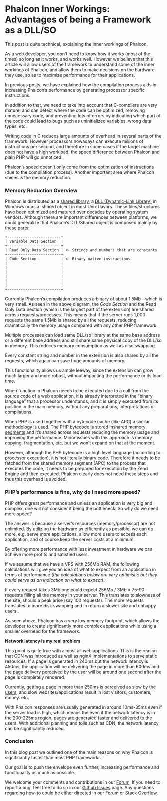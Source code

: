 <!--
slug: phalcon-inner-workings-advantages-of-being-a
date: Tue Jun 11 2013 13:41:00 GMT-0400 (EDT)
tags: phalcon, php, performance, internals
title: Phalcon Inner Workings: Advantages of being a Framework as a DLL/SO
id: 52719862920
link: http://blog.phalconphp.com/post/52719862920/phalcon-inner-workings-advantages-of-being-a
raw: {"blog_name":"phalconphp","id":52719862920,"post_url":"http://blog.phalconphp.com/post/52719862920/phalcon-inner-workings-advantages-of-being-a","slug":"phalcon-inner-workings-advantages-of-being-a","type":"text","date":"2013-06-11 17:41:00 GMT","timestamp":1370972460,"state":"published","format":"html","reblog_key":"0civYqVS","tags":["phalcon","php","performance","internals"],"short_url":"http://tmblr.co/Z6Pumvn6MKI8","highlighted":[],"note_count":4,"title":"Phalcon Inner Workings: Advantages of being a Framework as a DLL/SO","body":"<p>This post is quite technical, explaining the inner workings of Phalcon. </p>\n<p>As a web developer, you don&rsquo;t need to know how it works (most of the times) so long as it works, and works well. However we believe that this article will allow users of the framework to understand some of the inner workings of Phalcon, and allow them to make decisions on the hardware they use, so as to maximize performance for their applications.</p>\n<p>In previous posts, we have explained how the compilation process aids in increasing Phalcon&rsquo;s performance by generating processor specific instructions.</p>\n<p>In addition to that, we need to take into account that C-compilers are very mature, and can detect where the code can be optimized, removing unnecessary code, and preventing lots of errors by indicating which part of the code could lead to bugs such as uninitialized variables, wrong data types, etc.</p>\n<p>Writing code in C reduces large amounts of overhead in several parts of the framework. However processors nowadays can execute millions of instructions per second, and therefore in some cases if the target machine does not have a high workload, the speed difference between Phalcon and plain PHP will go unnoticed.</p>\n<p>Phalcon&rsquo;s speed doesn&rsquo;t only come from the optimization of instructions (due to the compilation process). Another important area where Phalcon shines is the memory reduction.</p>\n<h3>Memory Reduction Overview</h3>\n<p>Phalcon is distributed as a <a href=\"http://en.wikipedia.org/wiki/Library_(computing)\">shared library</a>, a <a href=\"http://en.wikipedia.org/wiki/Dynamic-link_library\">DLL (Dynamic-Link Library)</a> in Windows or as a  shared object in most Unix flavors. These files/structures have been optimized and matured over decades by operating system vendors. Although there are important differences between platforms, we could generalize that Phalcon&rsquo;s DLL/Shared object is composed mainly by these parts:</p>\n<pre class=\"sh_php sh_sourceCode\">+------------------------+\n| Variable Data Section  |\n+------------------------+\n| Read Only Data Section | &lt;- Strings and numbers that are constants\n+------------------------+\n| Code Section           | &lt;- Binary native instructions\n|                        |\n|                        |\n|                        |\n|                        |\n|                        |\n|                        |\n+------------------------+\n</pre>\n<p>Currently Phalcon&rsquo;s compilation produces a binary of about 1.5Mb - which is very small. As seen in the above diagram, the <em>Code Section</em> and the Read Only Data Section (which is the largest part of the extension) are shared across requests/processes. This means that if the server runs 1,000 requests the same 1.5Mb is shared by all the requests, reducing dramatically the memory usage compared with any other PHP framework. </p>\n<p>Multiple processes can load same DLL/so library at the same base address or a different base address and still share same physical copy of the DLL/so in memory. This reduces memory consumption as well as disc swapping.</p>\n<p>Every constant string and number in the extension is also shared by all the requests, which again can save huge amounts of memory.</p>\n<p>This functionality allows us ample leeway, since the extension can grow much larger and more robust, without impacting the performance or its load time.</p>\n<p>When function in Phalcon needs to be executed due to a call from the source code of a web application, it is already interpreted in the &ldquo;binary language&rdquo; that a processor understands, and it is simply executed from its position in the main memory, without any preparations, interpretations or compilations.</p>\n<p>When PHP is used together with a bytecode cache (like APC) a similar methodology is used. The PHP bytecode is stored in<a href=\"http://en.wikipedia.org/wiki/Memory-mapped_file\"> shared memory segments</a> and it&rsquo;s shared across requests reducing the memory usage and improving the performance. Minor issues with this approach is memory copying, fragmentation, etc. but we won&rsquo;t expand on that at the moment.</p>\n<p>However, although the PHP bytecode is a high level language (according to processor execution), it is not literally binary code. Therefore it needs to be fetched from the shared memory segment (APC) to the process that executes the code, it needs to be prepared for execution by the Zend Engine and then executed. Phalcon clearly does not need these steps and thus this overhead is avoided. </p>\n<h3>PHP&rsquo;s performance is fine, why do I need more speed?</h3>\n<p>PHP offers great performance and unless an application is very big and complex, one will not consider it being the bottleneck. So why do we need more speed?</p>\n<p>The answer is because a server&rsquo;s resources (memory/processor) are not unlimited. By utilizing the hardware as efficiently as possible, we can do more, e.g. serve more applications, allow more users to access each application, and of course keep the server costs at a minimum.</p>\n<p>By offering more performance with less investment in hardware we can achieve more profits and satisfied users.</p>\n<p>If we assume that we have a VPS with 256Mb RAM, the following calculations will give you an idea of what to expect from an application in terms of performance (<em>the calculations below are very optimistic but they could serve as an indication on what to expect</em>):</p>\n<p>If every request takes 3Mb one could expect 256Mb / 3Mb = 75-90 requests filling all the memory in your server. This translates to slowness of the site, should a peak arise (say 100 requests). The more requests translates to more disk swapping and in return a slower site and unhappy users..</p>\n<p>As seen above, Phalcon has a very low memory footprint, which allows the developer to create significantly more complex applications while using a smaller overhead for the framework.</p>\n<p><strong>Network latency is my real problem</strong></p>\n<p>This point is quite true with almost all web applications. This is the reason that CDN was introduced as well as nginX implementations to serve static resources. If a page is generated in 240ms but the network latency is 450ms, the application will be delivering the page in more than 600ms and the page delivery perceived by the user will be around one second after the page is completely rendered.</p>\n<p>Currently, getting a page in <a href=\"http://www.nytimes.com/2012/03/01/technology/impatient-web-users-flee-slow-loading-sites.html?pagewanted=all&amp;_r=0\">more than 250ms is perceived as slow by the users</a>, and slow websites/applications result in lost visitors, customers, money. etc.</p>\n<p>With Phalcon responses are usually generated in around 10ms-35ms even if the server load is high, which means the even if the network latency is in the 200-225ms region, pages are generated faster and delivered to the users. With additional planning and tolls such as CDN, the network latency can be significantly reduced.</p>\n<h3>Conclusion</h3>\n<p>In this blog post we outlined one of the main reasons on why Phalcon is significantly faster than most PHP frameworks. </p>\n<p>Our goal is to push the envelope even further, increasing performance and functionality as much as possible. </p>\n<p>We welcome your comments and contributions in our <a href=\"http://forum.phalconphp.com\" title=\"Forum\">Forum</a>  If you need to report a bug, feel free to do so in our <a href=\"https://github.com/phalcon/cphalcon/issues?state=open\">Github Issues</a> page. Any questions regarding how-to could be either directed in our <a href=\"http://forum.phalconphp.com\" title=\"Forum\">Forum</a> or <a href=\"http://stackoverflow.com/questions/tagged/phalcon\">Stack Overflow</a>.</p>","reblog":{"tree_html":"","comment":"<p>This post is quite technical, explaining the inner workings of Phalcon.&nbsp;</p>\n<p>As a web developer, you don&rsquo;t need to know how it works (most of the times) so long as it works, and works well. However we believe that this article will allow users of the framework to understand some of the inner workings of Phalcon, and allow them to make decisions on the hardware they use, so as to maximize performance for their applications.</p>\n<p>In previous posts, we have explained how the compilation process aids in increasing Phalcon&rsquo;s performance by generating processor specific instructions.</p>\n<p>In addition to that, we need to take into account that C-compilers are very mature, and can detect where the code can be optimized, removing unnecessary code, and preventing lots of errors by indicating which part of the code could lead to bugs such as uninitialized variables, wrong data types, etc.</p>\n<p>Writing code in C reduces large amounts of overhead in several parts of the framework. However processors nowadays can execute millions of instructions per second, and therefore in some cases if the target machine does not have a high workload, the speed difference between Phalcon and plain PHP will go unnoticed.</p>\n<p>Phalcon&rsquo;s speed doesn&rsquo;t only come from the optimization of instructions (due to the compilation process). Another important area where Phalcon shines is the memory reduction.</p>\n<h3>Memory Reduction Overview</h3>\n<p>Phalcon is distributed as a <a href=\"http://en.wikipedia.org/wiki/Library_(computing)\">shared library</a>, a&nbsp;<a href=\"http://en.wikipedia.org/wiki/Dynamic-link_library\">DLL (Dynamic-Link Library)</a> in Windows or as a &nbsp;shared object in most Unix flavors. These files/structures have been optimized and matured over decades by operating system vendors. Although there are important differences between platforms, we could generalize that Phalcon&rsquo;s DLL/Shared object is composed mainly by these parts:</p>\n<pre class=\"sh_php sh_sourceCode\">+------------------------+\n| Variable Data Section  |\n+------------------------+\n| Read Only Data Section | &lt;- Strings and numbers that are constants\n+------------------------+\n| Code Section           | &lt;- Binary native instructions\n|                        |\n|                        |\n|                        |\n|                        |\n|                        |\n|                        |\n+------------------------+\n</pre>\n<p>Currently Phalcon&rsquo;s compilation produces a binary of about 1.5Mb - which is very small. As seen in the above diagram, the <em>Code Section</em> and the Read Only Data Section (which is the largest part of the extension) are shared across requests/processes. This means that if the server runs 1,000 requests the same 1.5Mb is shared by all the requests, reducing dramatically the memory usage compared with any other PHP framework.&nbsp;</p>\n<p>Multiple processes can load same DLL/so library at the same base address or a different base address and still share same physical copy of the DLL/so in memory. This reduces memory consumption as well as disc swapping.</p>\n<p>Every constant string and number in the extension is also shared by all the requests, which again can save huge amounts of memory.</p>\n<p>This functionality allows us ample leeway, since the extension can grow much larger and more robust, without impacting the performance or its load time.</p>\n<p>When function in Phalcon needs to be executed due to a call from the source code of a web application, it is already interpreted in the &ldquo;binary language&rdquo; that a processor understands, and it is simply executed from its position in the main memory, without any preparations, interpretations or compilations.</p>\n<p>When PHP is used together with a bytecode cache (like APC) a similar methodology is used. The PHP bytecode is stored in<a href=\"http://en.wikipedia.org/wiki/Memory-mapped_file\"> shared memory segments</a> and it&rsquo;s shared across requests reducing the memory usage and improving the performance. Minor issues with this approach is memory copying, fragmentation, etc. but we won&rsquo;t expand on that at the moment.</p>\n<p>However, although the PHP bytecode is a high level language (according to processor execution), it is not literally binary code. Therefore it needs to be fetched from the shared memory segment (APC) to the process that executes the code, it needs to be prepared for execution by the Zend Engine and then executed. Phalcon clearly does not need these steps and thus this overhead is avoided.&nbsp;</p>\n<h3>PHP&rsquo;s performance is fine, why do I need more speed?</h3>\n<p>PHP offers great performance and unless an application is very big and complex, one will not consider it being the bottleneck. So why do we need more speed?</p>\n<p>The answer is because a server&rsquo;s resources (memory/processor) are not unlimited. By utilizing the hardware as efficiently as possible, we can do more, e.g. serve more applications, allow more users to access each application, and of course keep the server costs at a minimum.</p>\n<p>By offering more performance with less investment in hardware we can achieve more profits and satisfied users.</p>\n<p>If we assume that we have a VPS with 256Mb RAM, the following calculations will give you an idea of what to expect from an application in terms of performance (<em>the calculations below are very optimistic but they could serve as an indication on what to expect</em>):</p>\n<p>If every request takes 3Mb one could expect 256Mb / 3Mb = 75-90 requests filling all the memory in your server. This translates to slowness of the site, should a peak arise (say 100 requests). The more requests translates to more disk swapping and in return a slower site and unhappy users..</p>\n<p>As seen above, Phalcon has a very low memory footprint, which allows the developer to create significantly more complex applications while using a smaller overhead for the framework.</p>\n<p><strong>Network latency is my real problem</strong></p>\n<p>This point is quite true with almost all web applications. This is the reason that CDN was introduced as well as nginX implementations to serve static resources. If a page is generated in 240ms but the network latency is 450ms, the application will be delivering the page in more than 600ms and the page delivery perceived by the user will be around one second after the page is completely rendered.</p>\n<p>Currently, getting a page in <a href=\"http://www.nytimes.com/2012/03/01/technology/impatient-web-users-flee-slow-loading-sites.html?pagewanted=all&amp;_r=0\">more than 250ms is perceived as slow by the users</a>, and slow websites/applications result in lost visitors, customers, money. etc.</p>\n<p>With Phalcon responses are usually generated in around 10ms-35ms even if the server load is high, which means the even if the network latency is in the 200-225ms region, pages are generated faster and delivered to the users. With additional planning and tolls such as CDN, the network latency can be significantly reduced.</p>\n<h3>Conclusion</h3>\n<p>In this blog post we outlined one of the main reasons on why Phalcon is significantly faster than most PHP frameworks.&nbsp;</p>\n<p>Our goal is to push the envelope even further, increasing performance and functionality as much as possible.&nbsp;</p>\n<p>We welcome your comments and contributions in our&nbsp;<a href=\"http://forum.phalconphp.com\" title=\"Forum\">Forum</a>&nbsp; If you need to report a bug, feel free to do so in our <a href=\"https://github.com/phalcon/cphalcon/issues?state=open\">Github Issues</a> page. Any questions regarding how-to could be either directed in our <a href=\"http://forum.phalconphp.com\" title=\"Forum\">Forum</a> or <a href=\"http://stackoverflow.com/questions/tagged/phalcon\">Stack Overflow</a>.</p>"},"trail":[{"blog":{"name":"phalconphp","theme":{"header_full_width":1117,"header_full_height":426,"header_focus_width":758,"header_focus_height":426,"avatar_shape":"square","background_color":"#FAFAFA","body_font":"Helvetica Neue","header_bounds":"0,937,426,179","header_image":"http://static.tumblr.com/be2b0380984b972b47699d457f4c0ffb/ivjir8a/815nn0qo7/tumblr_static_28z87js742xwowwo0kco04ogs.jpg","header_image_focused":"http://static.tumblr.com/be2b0380984b972b47699d457f4c0ffb/ivjir8a/laHnn0qo9/tumblr_static_tumblr_static_28z87js742xwowwo0kco04ogs_focused_v3.jpg","header_image_scaled":"http://static.tumblr.com/be2b0380984b972b47699d457f4c0ffb/ivjir8a/815nn0qo7/tumblr_static_28z87js742xwowwo0kco04ogs_2048_v2.jpg","header_stretch":true,"link_color":"#529ECC","show_avatar":true,"show_description":true,"show_header_image":true,"show_title":true,"title_color":"#444444","title_font":"Gibson","title_font_weight":"bold"}},"post":{"id":"52719862920"},"content":"<p>This post is quite technical, explaining the inner workings of Phalcon. </p>\n<p>As a web developer, you don’t need to know how it works (most of the times) so long as it works, and works well. However we believe that this article will allow users of the framework to understand some of the inner workings of Phalcon, and allow them to make decisions on the hardware they use, so as to maximize performance for their applications.</p>\n<p>In previous posts, we have explained how the compilation process aids in increasing Phalcon’s performance by generating processor specific instructions.</p>\n<p>In addition to that, we need to take into account that C-compilers are very mature, and can detect where the code can be optimized, removing unnecessary code, and preventing lots of errors by indicating which part of the code could lead to bugs such as uninitialized variables, wrong data types, etc.</p>\n<p>Writing code in C reduces large amounts of overhead in several parts of the framework. However processors nowadays can execute millions of instructions per second, and therefore in some cases if the target machine does not have a high workload, the speed difference between Phalcon and plain PHP will go unnoticed.</p>\n<p>Phalcon’s speed doesn’t only come from the optimization of instructions (due to the compilation process). Another important area where Phalcon shines is the memory reduction.</p>\n<h3>Memory Reduction Overview</h3>\n<p>Phalcon is distributed as a <a href=\"http://en.wikipedia.org/wiki/Library_(computing)\">shared library</a>, a <a href=\"http://en.wikipedia.org/wiki/Dynamic-link_library\">DLL (Dynamic-Link Library)</a> in Windows or as a  shared object in most Unix flavors. These files/structures have been optimized and matured over decades by operating system vendors. Although there are important differences between platforms, we could generalize that Phalcon’s DLL/Shared object is composed mainly by these parts:</p>\n<pre class=\"sh_php sh_sourceCode\">+------------------------+\n| Variable Data Section  |\n+------------------------+\n| Read Only Data Section | <- Strings and numbers that are constants\n+------------------------+\n| Code Section           | <- Binary native instructions\n|                        |\n|                        |\n|                        |\n|                        |\n|                        |\n|                        |\n+------------------------+\n</pre>\n<p>Currently Phalcon’s compilation produces a binary of about 1.5Mb - which is very small. As seen in the above diagram, the <em>Code Section</em> and the Read Only Data Section (which is the largest part of the extension) are shared across requests/processes. This means that if the server runs 1,000 requests the same 1.5Mb is shared by all the requests, reducing dramatically the memory usage compared with any other PHP framework. </p>\n<p>Multiple processes can load same DLL/so library at the same base address or a different base address and still share same physical copy of the DLL/so in memory. This reduces memory consumption as well as disc swapping.</p>\n<p>Every constant string and number in the extension is also shared by all the requests, which again can save huge amounts of memory.</p>\n<p>This functionality allows us ample leeway, since the extension can grow much larger and more robust, without impacting the performance or its load time.</p>\n<p>When function in Phalcon needs to be executed due to a call from the source code of a web application, it is already interpreted in the “binary language” that a processor understands, and it is simply executed from its position in the main memory, without any preparations, interpretations or compilations.</p>\n<p>When PHP is used together with a bytecode cache (like APC) a similar methodology is used. The PHP bytecode is stored in<a href=\"http://en.wikipedia.org/wiki/Memory-mapped_file\"> shared memory segments</a> and it’s shared across requests reducing the memory usage and improving the performance. Minor issues with this approach is memory copying, fragmentation, etc. but we won’t expand on that at the moment.</p>\n<p>However, although the PHP bytecode is a high level language (according to processor execution), it is not literally binary code. Therefore it needs to be fetched from the shared memory segment (APC) to the process that executes the code, it needs to be prepared for execution by the Zend Engine and then executed. Phalcon clearly does not need these steps and thus this overhead is avoided. </p>\n<h3>PHP’s performance is fine, why do I need more speed?</h3>\n<p>PHP offers great performance and unless an application is very big and complex, one will not consider it being the bottleneck. So why do we need more speed?</p>\n<p>The answer is because a server’s resources (memory/processor) are not unlimited. By utilizing the hardware as efficiently as possible, we can do more, e.g. serve more applications, allow more users to access each application, and of course keep the server costs at a minimum.</p>\n<p>By offering more performance with less investment in hardware we can achieve more profits and satisfied users.</p>\n<p>If we assume that we have a VPS with 256Mb RAM, the following calculations will give you an idea of what to expect from an application in terms of performance (<em>the calculations below are very optimistic but they could serve as an indication on what to expect</em>):</p>\n<p>If every request takes 3Mb one could expect 256Mb / 3Mb = 75-90 requests filling all the memory in your server. This translates to slowness of the site, should a peak arise (say 100 requests). The more requests translates to more disk swapping and in return a slower site and unhappy users..</p>\n<p>As seen above, Phalcon has a very low memory footprint, which allows the developer to create significantly more complex applications while using a smaller overhead for the framework.</p>\n<p><strong>Network latency is my real problem</strong></p>\n<p>This point is quite true with almost all web applications. This is the reason that CDN was introduced as well as nginX implementations to serve static resources. If a page is generated in 240ms but the network latency is 450ms, the application will be delivering the page in more than 600ms and the page delivery perceived by the user will be around one second after the page is completely rendered.</p>\n<p>Currently, getting a page in <a href=\"http://www.nytimes.com/2012/03/01/technology/impatient-web-users-flee-slow-loading-sites.html?pagewanted=all&_r=0\">more than 250ms is perceived as slow by the users</a>, and slow websites/applications result in lost visitors, customers, money. etc.</p>\n<p>With Phalcon responses are usually generated in around 10ms-35ms even if the server load is high, which means the even if the network latency is in the 200-225ms region, pages are generated faster and delivered to the users. With additional planning and tolls such as CDN, the network latency can be significantly reduced.</p>\n<h3>Conclusion</h3>\n<p>In this blog post we outlined one of the main reasons on why Phalcon is significantly faster than most PHP frameworks. </p>\n<p>Our goal is to push the envelope even further, increasing performance and functionality as much as possible. </p>\n<p>We welcome your comments and contributions in our <a href=\"http://forum.phalconphp.com\" title=\"Forum\">Forum</a>  If you need to report a bug, feel free to do so in our <a href=\"https://github.com/phalcon/cphalcon/issues?state=open\">Github Issues</a> page. Any questions regarding how-to could be either directed in our <a href=\"http://forum.phalconphp.com\" title=\"Forum\">Forum</a> or <a href=\"http://stackoverflow.com/questions/tagged/phalcon\">Stack Overflow</a>.</p>","content_raw":"<p>This post is quite technical, explaining the inner workings of Phalcon.&nbsp;</p>\r\n<p>As a web developer, you don't need to know how it works (most of the times) so long as it works, and works well. However we believe that this article will allow users of the framework to understand some of the inner workings of Phalcon, and allow them to make decisions on the hardware they use, so as to maximize performance for their applications.</p>\r\n<p>In previous posts, we have explained how the compilation process aids in increasing Phalcon's performance by generating processor specific instructions.</p>\r\n<p>In addition to that, we need to take into account that C-compilers are very mature, and can detect where the code can be optimized, removing unnecessary code, and preventing lots of errors by indicating which part of the code could lead to bugs such as uninitialized variables, wrong data types, etc.</p>\r\n<p>Writing code in C reduces large amounts of overhead in several parts of the framework. However processors nowadays can execute millions of instructions per second, and therefore in some cases if the target machine does not have a high workload, the speed difference between Phalcon and plain PHP will go unnoticed.</p>\r\n<p>Phalcon's speed doesn't only come from the optimization of instructions (due to the compilation process). Another important area where Phalcon shines is the memory reduction.</p>\r\n<h3>Memory Reduction Overview</h3>\r\n<p>Phalcon is distributed as a <a href=\"http://en.wikipedia.org/wiki/Library_(computing)\">shared library</a>, a&nbsp;<a href=\"http://en.wikipedia.org/wiki/Dynamic-link_library\">DLL (Dynamic-Link Library)</a> in Windows or as a &nbsp;shared object in most Unix flavors. These files/structures have been optimized and matured over decades by operating system vendors. Although there are important differences between platforms, we could generalize that Phalcon's DLL/Shared object is composed mainly by these parts:</p>\r\n<pre class=\"sh_php sh_sourceCode\">+------------------------+\r\n| Variable Data Section  |\r\n+------------------------+\r\n| Read Only Data Section | &lt;- Strings and numbers that are constants\r\n+------------------------+\r\n| Code Section           | &lt;- Binary native instructions\r\n|                        |\r\n|                        |\r\n|                        |\r\n|                        |\r\n|                        |\r\n|                        |\r\n+------------------------+\r\n</pre>\r\n<p>Currently Phalcon's compilation produces a binary of about 1.5Mb - which is very small. As seen in the above diagram, the <em>Code Section</em> and the Read Only Data Section (which is the largest part of the extension) are shared across requests/processes. This means that if the server runs 1,000 requests the same 1.5Mb is shared by all the requests, reducing dramatically the memory usage compared with any other PHP framework.&nbsp;</p>\r\n<p>Multiple processes can load same DLL/so library at the same base address or a different base address and still share same physical copy of the DLL/so in memory. This reduces memory consumption as well as disc swapping.</p>\r\n<p>Every constant string and number in the extension is also shared by all the requests, which again can save huge amounts of memory.</p>\r\n<p>This functionality allows us ample leeway, since the extension can grow much larger and more robust, without impacting the performance or its load time.</p>\r\n<p>When function in Phalcon needs to be executed due to a call from the source code of a web application, it is already interpreted in the \"binary language\" that a processor understands, and it is simply executed from its position in the main memory, without any preparations, interpretations or compilations.</p>\r\n<p>When PHP is used together with a bytecode cache (like APC) a similar methodology is used. The PHP bytecode is stored in<a href=\"http://en.wikipedia.org/wiki/Memory-mapped_file\"> shared memory segments</a> and it's shared across requests reducing the memory usage and improving the performance. Minor issues with this approach is memory copying, fragmentation, etc. but we won't expand on that at the moment.</p>\r\n<p>However, although the PHP bytecode is a high level language (according to processor execution), it is not literally binary code. Therefore it needs to be fetched from the shared memory segment (APC) to the process that executes the code, it needs to be prepared for execution by the Zend Engine and then executed. Phalcon clearly does not need these steps and thus this overhead is avoided.&nbsp;</p>\r\n<h3>PHP's performance is fine, why do I need more speed?</h3>\r\n<p>PHP offers great performance and unless an application is very big and complex, one will not consider it being the bottleneck. So why do we need more speed?</p>\r\n<p>The answer is because a server's resources (memory/processor) are not unlimited. By utilizing the hardware as efficiently as possible, we can do more, e.g. serve more applications, allow more users to access each application, and of course keep the server costs at a minimum.</p>\r\n<p>By offering more performance with less investment in hardware we can achieve more profits and satisfied users.</p>\r\n<p>If we assume that we have a VPS with 256Mb RAM, the following calculations will give you an idea of what to expect from an application in terms of performance (<em>the calculations below are very optimistic but they could serve as an indication on what to expect</em>):</p>\r\n<p>If every request takes 3Mb one could expect 256Mb / 3Mb = 75-90 requests filling all the memory in your server. This translates to slowness of the site, should a peak arise (say 100 requests). The more requests translates to more disk swapping and in return a slower site and unhappy users..</p>\r\n<p>As seen above, Phalcon has a very low memory footprint, which allows the developer to create significantly more complex applications while using a smaller overhead for the framework.</p>\r\n<p><strong>Network latency is my real problem</strong></p>\r\n<p>This point is quite true with almost all web applications. This is the reason that CDN was introduced as well as nginX implementations to serve static resources. If a page is generated in 240ms but the network latency is 450ms, the application will be delivering the page in more than 600ms and the page delivery perceived by the user will be around one second after the page is completely rendered.</p>\r\n<p>Currently, getting a page in <a href=\"http://www.nytimes.com/2012/03/01/technology/impatient-web-users-flee-slow-loading-sites.html?pagewanted=all&amp;_r=0\">more than 250ms is perceived as slow by the users</a>, and slow websites/applications result in lost visitors, customers, money. etc.</p>\r\n<p>With Phalcon responses are usually generated in around 10ms-35ms even if the server load is high, which means the even if the network latency is in the 200-225ms region, pages are generated faster and delivered to the users. With additional planning and tolls such as CDN, the network latency can be significantly reduced.</p>\r\n<h3>Conclusion</h3>\r\n<p>In this blog post we outlined one of the main reasons on why Phalcon is significantly faster than most PHP frameworks.&nbsp;</p>\r\n<p>Our goal is to push the envelope even further, increasing performance and functionality as much as possible.&nbsp;</p>\r\n<p>We welcome your comments and contributions in our&nbsp;<a href=\"http://forum.phalconphp.com\" title=\"Forum\">Forum</a>&nbsp; If you need to report a bug, feel free to do so in our <a href=\"https://github.com/phalcon/cphalcon/issues?state=open\">Github Issues</a> page. Any questions regarding how-to could be either directed in our <a href=\"http://forum.phalconphp.com\" title=\"Forum\">Forum</a> or <a href=\"http://stackoverflow.com/questions/tagged/phalcon\">Stack Overflow</a>.</p>","is_current_item":true,"is_root_item":true}]}
publish: 2013-06-011
-->


Phalcon Inner Workings: Advantages of being a Framework as a DLL/SO
===================================================================

This post is quite technical, explaining the inner workings of Phalcon. 

As a web developer, you don’t need to know how it works (most of the
times) so long as it works, and works well. However we believe that this
article will allow users of the framework to understand some of the
inner workings of Phalcon, and allow them to make decisions on the
hardware they use, so as to maximize performance for their applications.

In previous posts, we have explained how the compilation process aids in
increasing Phalcon’s performance by generating processor specific
instructions.

In addition to that, we need to take into account that C-compilers are
very mature, and can detect where the code can be optimized, removing
unnecessary code, and preventing lots of errors by indicating which part
of the code could lead to bugs such as uninitialized variables, wrong
data types, etc.

Writing code in C reduces large amounts of overhead in several parts of
the framework. However processors nowadays can execute millions of
instructions per second, and therefore in some cases if the target
machine does not have a high workload, the speed difference between
Phalcon and plain PHP will go unnoticed.

Phalcon’s speed doesn’t only come from the optimization of instructions
(due to the compilation process). Another important area where Phalcon
shines is the memory reduction.

### Memory Reduction Overview

Phalcon is distributed as a [shared
library](http://en.wikipedia.org/wiki/Library_(computing)), a [DLL
(Dynamic-Link
Library)](http://en.wikipedia.org/wiki/Dynamic-link_library) in Windows
or as a  shared object in most Unix flavors. These files/structures have
been optimized and matured over decades by operating system vendors.
Although there are important differences between platforms, we could
generalize that Phalcon’s DLL/Shared object is composed mainly by these
parts:

~~~~ {.sh_php .sh_sourceCode}
+------------------------+
| Variable Data Section  |
+------------------------+
| Read Only Data Section | <- Strings and numbers that are constants
+------------------------+
| Code Section           | <- Binary native instructions
|                        |
|                        |
|                        |
|                        |
|                        |
|                        |
+------------------------+
~~~~

Currently Phalcon’s compilation produces a binary of about 1.5Mb - which
is very small. As seen in the above diagram, the *Code Section* and the
Read Only Data Section (which is the largest part of the extension) are
shared across requests/processes. This means that if the server runs
1,000 requests the same 1.5Mb is shared by all the requests, reducing
dramatically the memory usage compared with any other PHP framework. 

Multiple processes can load same DLL/so library at the same base address
or a different base address and still share same physical copy of the
DLL/so in memory. This reduces memory consumption as well as disc
swapping.

Every constant string and number in the extension is also shared by all
the requests, which again can save huge amounts of memory.

This functionality allows us ample leeway, since the extension can grow
much larger and more robust, without impacting the performance or its
load time.

When function in Phalcon needs to be executed due to a call from the
source code of a web application, it is already interpreted in the
“binary language” that a processor understands, and it is simply
executed from its position in the main memory, without any preparations,
interpretations or compilations.

When PHP is used together with a bytecode cache (like APC) a similar
methodology is used. The PHP bytecode is stored in[shared memory
segments](http://en.wikipedia.org/wiki/Memory-mapped_file) and it’s
shared across requests reducing the memory usage and improving the
performance. Minor issues with this approach is memory copying,
fragmentation, etc. but we won’t expand on that at the moment.

However, although the PHP bytecode is a high level language (according
to processor execution), it is not literally binary code. Therefore it
needs to be fetched from the shared memory segment (APC) to the process
that executes the code, it needs to be prepared for execution by the
Zend Engine and then executed. Phalcon clearly does not need these steps
and thus this overhead is avoided. 

### PHP’s performance is fine, why do I need more speed?

PHP offers great performance and unless an application is very big and
complex, one will not consider it being the bottleneck. So why do we
need more speed?

The answer is because a server’s resources (memory/processor) are not
unlimited. By utilizing the hardware as efficiently as possible, we can
do more, e.g. serve more applications, allow more users to access each
application, and of course keep the server costs at a minimum.

By offering more performance with less investment in hardware we can
achieve more profits and satisfied users.

If we assume that we have a VPS with 256Mb RAM, the following
calculations will give you an idea of what to expect from an application
in terms of performance (*the calculations below are very optimistic but
they could serve as an indication on what to expect*):

If every request takes 3Mb one could expect 256Mb / 3Mb = 75-90 requests
filling all the memory in your server. This translates to slowness of
the site, should a peak arise (say 100 requests). The more requests
translates to more disk swapping and in return a slower site and unhappy
users..

As seen above, Phalcon has a very low memory footprint, which allows the
developer to create significantly more complex applications while using
a smaller overhead for the framework.

**Network latency is my real problem**

This point is quite true with almost all web applications. This is the
reason that CDN was introduced as well as nginX implementations to serve
static resources. If a page is generated in 240ms but the network
latency is 450ms, the application will be delivering the page in more
than 600ms and the page delivery perceived by the user will be around
one second after the page is completely rendered.

Currently, getting a page in [more than 250ms is perceived as slow by
the
users](http://www.nytimes.com/2012/03/01/technology/impatient-web-users-flee-slow-loading-sites.html?pagewanted=all&_r=0),
and slow websites/applications result in lost visitors, customers,
money. etc.

With Phalcon responses are usually generated in around 10ms-35ms even if
the server load is high, which means the even if the network latency is
in the 200-225ms region, pages are generated faster and delivered to the
users. With additional planning and tolls such as CDN, the network
latency can be significantly reduced.

### Conclusion

In this blog post we outlined one of the main reasons on why Phalcon is
significantly faster than most PHP frameworks. 

Our goal is to push the envelope even further, increasing performance
and functionality as much as possible. 

We welcome your comments and contributions in
our [Forum](http://forum.phalconphp.com "Forum")  If you need to report
a bug, feel free to do so in our [Github
Issues](https://github.com/phalcon/cphalcon/issues?state=open) page. Any
questions regarding how-to could be either directed in our
[Forum](http://forum.phalconphp.com "Forum") or [Stack
Overflow](http://stackoverflow.com/questions/tagged/phalcon).

